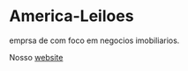 # America-Leiloes

emprsa de com foco em negocios imobiliarios.

Nosso [website](http://americaleiloesconsultoria.com.br/)
